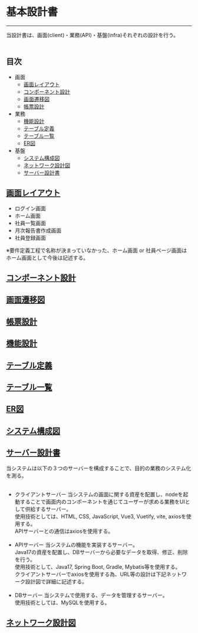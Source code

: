 # 基本設計書
---
当設計書は、画面(client)・業務(API)・基盤(infra)それぞれの設計を行う。<br>
<br>

## 目次

- 画面
    - [画面レイアウト](#画面レイアウト)
    - [コンポーネント設計](#コンポーネント設計)
    - [画面遷移図](#画面遷移図)
    - [帳票設計](#帳票設計)
- 業務
    - [機能設計](#機能設計)
    - [テーブル定義](#テーブル定義)
    - [テーブル一覧](#テーブル一覧)
    - [ER図](#ER図)
- 基盤
    - [システム構成図](#システム構成図)
    - [ネットワーク設計図](#ネットワーク設計図)
    - [サーバー設計書](#サーバー設計書)

## [画面レイアウト](#画面レイアウト)
- ログイン画面<br>
- ホーム画面<br>
- 社員一覧画面<br>
- 月次報告書作成画面<br>
- 社員登録画面<br>

※要件定義工程で名称が決まっていなかった、ホーム画面 or 社員ページ画面はホーム画面として今後は記述する。
## [コンポーネント設計](#コンポーネント設計)
## [画面遷移図](#画面遷移図)
## [帳票設計](#帳票設計)
## [機能設計](#機能設計)
## [テーブル定義](#テーブル定義)
## [テーブル一覧](#テーブル一覧)
## [ER図](#ER図)
## [システム構成図](#システム構成図)
## [サーバー設計書](#サーバー設計書)
当システムは以下の３つのサーバーを構成することで、目的の業務のシステム化を測る。<br><br>
- クライアントサーバー
    当システムの画面に関する資産を配置し、nodeを起動することで画面内のコンポーネントを通じてユーザーが求める業務をUIとして供給するサーバー。<br>
    使用技術としては、HTML, CSS, JavaScript, Vue3, Vuetify, vite, axiosを使用する。<br>
    APIサーバーとの通信はaxiosを使用する。<br><br>
- APIサーバー
    当システムの機能を実装するサーバー。<br>
    Java17の資産を配置し、DBサーバーから必要なデータを取得、修正、削除を行う。<br>
    使用技術として、Java17, Spring Boot, Gradle, Mybatis等を使用する。<br>
    クライアントサーバーでaxiosを使用する為、URL等の設計は下記ネットワーク設計図で詳細に記述する。<br><br>
- DBサーバー
    当システムで使用する、データを管理するサーバー。<br>
    使用技術としては、MySQLを使用する。<br>

## [ネットワーク設計図](#ネットワーク設計図)